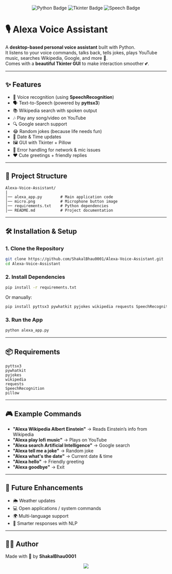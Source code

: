 <!-- Banner -->
<p align="center">
  <img src="https://img.shields.io/badge/Python-Voice%20Assistant-blue?style=for-the-badge&logo=python" alt="Python Badge"/>
  <img src="https://img.shields.io/badge/GUI-Tkinter-green?style=for-the-badge&logo=tkinter" alt="Tkinter Badge"/>
  <img src="https://img.shields.io/badge/Speech-Recognition-orange?style=for-the-badge&logo=google" alt="Speech Badge"/>
</p>

# 🎙️ Alexa Voice Assistant

A **desktop-based personal voice assistant** built with Python.  
It listens to your voice commands, talks back, tells jokes, plays YouTube music, searches Wikipedia, Google, and more 🚀.  
Comes with a **beautiful Tkinter GUI** to make interaction smoother 💕.  

---

## ✨ Features

- 🎤 Voice recognition (using **SpeechRecognition**)
- 🗣️ Text-to-Speech (powered by **pyttsx3**)
- 📚 Wikipedia search with spoken output
- 🎶 Play any song/video on YouTube
- 🔍 Google search support
- 😂 Random jokes (because life needs fun)
- 📅 Date & Time updates
- 🖼️ GUI with Tkinter + Pillow
- 🚨 Error handling for network & mic issues
- ❤️ Cute greetings + friendly replies

---

## 📂 Project Structure

```
Alexa-Voice-Assistant/
|
│── alexa_app.py        # Main application code
│── micro.png           # Microphone button image
│── requirements.txt    # Python dependencies
│── README.md           # Project documentation
```

---

## 🛠️ Installation & Setup

### 1. Clone the Repository
```bash
git clone https://github.com/ShakalBhau0001/Alexa-Voice-Assistant.git
cd Alexa-Voice-Assistant
```

### 2. Install Dependencies
```bash
pip install -r requirements.txt
```

Or manually:
```bash
pip install pyttsx3 pywhatkit pyjokes wikipedia requests SpeechRecognition pillow
```

### 3. Run the App
```bash
python alexa_app.py
```

---

## 📦 Requirements

```
pyttsx3
pywhatkit
pyjokes
wikipedia
requests
SpeechRecognition
pillow
```

---

## 🎮 Example Commands

- **"Alexa Wikipedia Albert Einstein"** → Reads Einstein’s info from Wikipedia  
- **"Alexa play lofi music"** → Plays on YouTube  
- **"Alexa search Artificial Intelligence"** → Google search  
- **"Alexa tell me a joke"** → Random joke  
- **"Alexa what's the date"** → Current date & time  
- **"Alexa hello"** → Friendly greeting  
- **"Alexa goodbye"** → Exit  

---

## 🚀 Future Enhancements

- 🌦️ Weather updates  
- 💻 Open applications / system commands  
- 🌍 Multi-language support  
- 🧠 Smarter responses with NLP  

---

## 👨‍💻 Author

Made with 💖 by **ShakalBhau0001**  

<p align="center">
  <img src="https://img.shields.io/badge/Made%20with-Love-red?style=for-the-badge"/>
</p>
